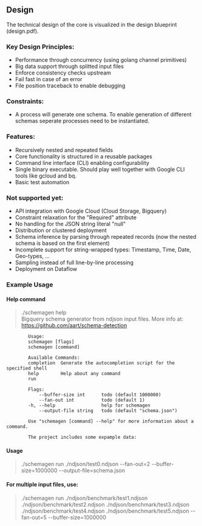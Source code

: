 ## Design

The technical design of the core is visualized in the design blueprint (design.pdf).

### Key Design Principles:
- Performance through concurrency (using golang channel primitives)
- Big data support through splitted input files
- Enforce consistency checks upstream
- Fail fast in case of an error
- File position traceback to enable debugging

### Constraints:
- A process will generate one schema. To enable generation of different schemas seperate processes need to be instantiated.

### Features:
- Recursively nested and repeated fields
- Core functionality is structured in a reusable packages
- Command line interface (CLI) enabling configurability
- Single binary executable. Should play well together with Google CLI tools like gcloud and bq.
- Basic test automation

### Not supported yet:
- API integration with Google Cloud (Cloud Storage, Bigquery)
- Constraint relaxation for the "Required" attribute 
- No handling for the JSON string literal "null"
- Distribution or clustered deployment
- Schema inference by parsing through repeated records (now the nested schema is based on the first element)
- Incomplete support for string-wrapped types: Timestamp, Time, Date, Geo-types, ...
- Sampling instead of full line-by-line processing
- Deployment on Dataflow

### Example Usage

#### Help command
> ./schemagen help                                                                                                            
            Bigquery schema generator from ndjson input files. More info at: https://github.com/aart/schema-detection

            Usage:
            schemagen [flags]
            schemagen [command]

            Available Commands:
            completion  Generate the autocompletion script for the specified shell
            help        Help about any command
            run

            Flags:
                --buffer-size int      todo (default 1000000)
                --fan-out int          todo (default 1)
            -h, --help                 help for schemagen
                --output-file string   todo (default "schema.json")

            Use "schemagen [command] --help" for more information about a command.

            The project includes some expample data:

#### Usage
> ./schemagen run ./ndjson/test0.ndjson  --fan-out=2 --buffer-size=1000000 --output-file=schema.json

#### For multiple input files, use:

>./schemagen run ./ndjson/benchmark/test1.ndjson ./ndjson/benchmark/test2.ndjson ./ndjson/benchmark/test3.ndjson ./ndjson/benchmark/test4.ndjson ./ndjson/benchmark/test5.ndjson --fan-out=5 --buffer-size=1000000